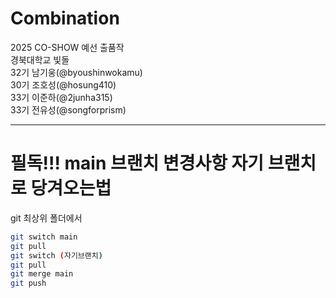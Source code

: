 # Combination
2025 CO-SHOW 예선 출품작<br>
경북대학교 빛돌<br>
32기 남기웅(@byoushinwokamu)<br>
30기 조호성(@hosung410)<br>
33기 이준하(@2junha315)<br>
33기 전유성(@songforprism)<br>

---

# 필독!!! main 브랜치 변경사항 자기 브랜치로 당겨오는법
git 최상위 폴더에서
```bash
git switch main
git pull
git switch (자기브랜치)
git pull
git merge main
git push
```